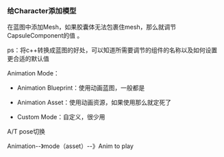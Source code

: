### 给Character添加模型



在蓝图中添加Mesh，如果胶囊体无法包裹住mesh，那么就调节CapsuleComponent的值 。



ps：将c++转换成蓝图的好处，可以知道所需要调节的组件的名称以及如何设置更合适的默认值   



Animation Mode：

+ Animation Blueprint：使用动画蓝图，一般都是

+ Animation Asset：使用动画资源，如果使用那么就定死了

+  Custom Mode：自定义，很少用



A/T pose切换

Animation--》mode（asset）--》Anim to play

